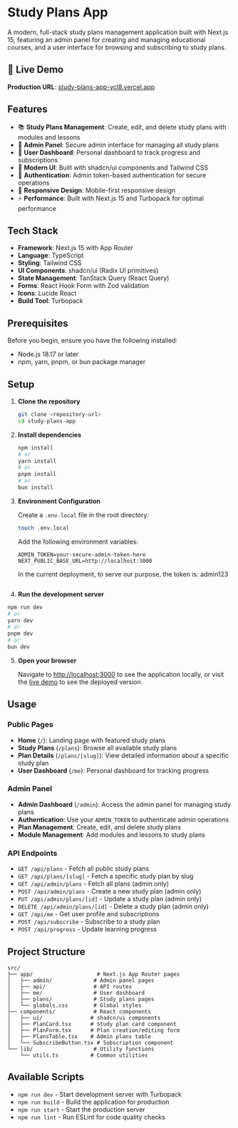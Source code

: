 # Study Plans App

A modern, full-stack study plans management application built with Next.js 15, featuring an admin panel for creating and managing educational courses, and a user interface for browsing and subscribing to study plans.

## 🚀 Live Demo

**Production URL**: [study-plans-app-ycl8.vercel.app](https://study-plans-app-ycl8.vercel.app)

## Features

- 📚 **Study Plans Management**: Create, edit, and delete study plans with modules and lessons
- 🎯 **Admin Panel**: Secure admin interface for managing all study plans
- 👤 **User Dashboard**: Personal dashboard to track progress and subscriptions
- 🎨 **Modern UI**: Built with shadcn/ui components and Tailwind CSS
- 🔐 **Authentication**: Admin token-based authentication for secure operations
- 📱 **Responsive Design**: Mobile-first responsive design
- ⚡ **Performance**: Built with Next.js 15 and Turbopack for optimal performance

## Tech Stack

- **Framework**: Next.js 15 with App Router
- **Language**: TypeScript
- **Styling**: Tailwind CSS
- **UI Components**: shadcn/ui (Radix UI primitives)
- **State Management**: TanStack Query (React Query)
- **Forms**: React Hook Form with Zod validation
- **Icons**: Lucide React
- **Build Tool**: Turbopack

## Prerequisites

Before you begin, ensure you have the following installed:

- Node.js 18.17 or later
- npm, yarn, pnpm, or bun package manager

## Setup

1. **Clone the repository**
   ```bash
   git clone <repository-url>
   cd study-plans-app
   ```

2. **Install dependencies**
   ```bash
   npm install
   # or
   yarn install
   # or
   pnpm install
   # or
   bun install
   ```

3. **Environment Configuration**
   
   Create a `.env.local` file in the root directory:
   ```bash
   touch .env.local
   ```
   
   Add the following environment variables:
   ```env
   ADMIN_TOKEN=your-secure-admin-token-here
   NEXT_PUBLIC_BASE_URL=http://localhost:3000
   ```
   In the current deployment, to serve our purpose, the token is: admin123

   ```

4. **Run the development server**
```bash
npm run dev
# or
yarn dev
# or
pnpm dev
# or
bun dev
```

5. **Open your browser**
   
   Navigate to [http://localhost:3000](http://localhost:3000) to see the application locally, or visit the [live demo](https://study-plans-app-ycl8.vercel.app) to see the deployed version.

## Usage

### Public Pages

- **Home** (`/`): Landing page with featured study plans
- **Study Plans** (`/plans`): Browse all available study plans
- **Plan Details** (`/plans/[slug]`): View detailed information about a specific study plan
- **User Dashboard** (`/me`): Personal dashboard for tracking progress

### Admin Panel

- **Admin Dashboard** (`/admin`): Access the admin panel for managing study plans
- **Authentication**: Use your `ADMIN_TOKEN` to authenticate admin operations
- **Plan Management**: Create, edit, and delete study plans
- **Module Management**: Add modules and lessons to study plans

### API Endpoints

- `GET /api/plans` - Fetch all public study plans
- `GET /api/plans/[slug]` - Fetch a specific study plan by slug
- `GET /api/admin/plans` - Fetch all plans (admin only)
- `POST /api/admin/plans` - Create a new study plan (admin only)
- `PUT /api/admin/plans/[id]` - Update a study plan (admin only)
- `DELETE /api/admin/plans/[id]` - Delete a study plan (admin only)
- `GET /api/me` - Get user profile and subscriptions
- `POST /api/subscribe` - Subscribe to a study plan
- `POST /api/progress` - Update learning progress

## Project Structure

```
src/
├── app/                    # Next.js App Router pages
│   ├── admin/             # Admin panel pages
│   ├── api/               # API routes
│   ├── me/                # User dashboard
│   ├── plans/             # Study plans pages
│   └── globals.css        # Global styles
├── components/            # React components
│   ├── ui/               # shadcn/ui components
│   ├── PlanCard.tsx      # Study plan card component
│   ├── PlanForm.tsx      # Plan creation/editing form
│   ├── PlansTable.tsx    # Admin plans table
│   └── SubscribeButton.tsx # Subscription component
└── lib/                   # Utility functions
    └── utils.ts          # Common utilities
```

## Available Scripts

- `npm run dev` - Start development server with Turbopack
- `npm run build` - Build the application for production
- `npm run start` - Start the production server
- `npm run lint` - Run ESLint for code quality checks
